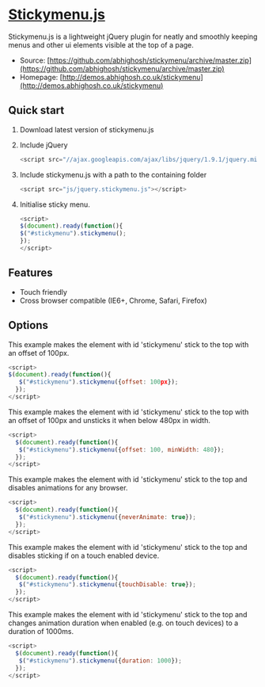 # [Stickymenu.js](http://demos.abhighosh.co.uk/stickymenu)

Stickymenu.js is a lightweight jQuery plugin for neatly and smoothly keeping menus and other ui elements visible at the top of a page.

* Source: [https://github.com/abhighosh/stickymenu/archive/master.zip](https://github.com/abhighosh/stickymenu/archive/master.zip)
* Homepage: [http://demos.abhighosh.co.uk/stickymenu](http://demos.abhighosh.co.uk/stickymenu)


## Quick start

1. Download latest version of stickymenu.js

2. Include jQuery
	```javascript
	<script src="//ajax.googleapis.com/ajax/libs/jquery/1.9.1/jquery.min.js"></script>
	```

3. Include stickymenu.js with a path to the containing folder
	```javascript
	<script src="js/jquery.stickymenu.js"></script>
	```

4. Initialise sticky menu.
	```javascript
	<script>
	$(document).ready(function(){
	$("#stickymenu").stickymenu();
	});
	</script>
	```


## Features

* Touch friendly
* Cross browser compatible (IE6+, Chrome, Safari, Firefox)

## Options

This example makes the element with id 'stickymenu' stick to the top with an offset of 100px.

```javascript
<script>
$(document).ready(function(){
   $("#stickymenu").stickymenu({offset: 100px});
  });
</script>
 ```
 
This example makes the element with id 'stickymenu' stick to the top with an offset of 100px and unsticks it when below 480px in width.
 
```javascript
<script>
  $(document).ready(function(){
   $("#stickymenu").stickymenu({offset: 100, minWidth: 480});
  });
</script>
 ```
 
This example makes the element with id 'stickymenu' stick to the top and disables animations for any browser.

```javascript
<script>
  $(document).ready(function(){
   $("#stickymenu").stickymenu({neverAnimate: true});
  });
</script>
 ```
 
This example makes the element with id 'stickymenu' stick to the top and disables sticking if on a touch enabled device.

```javascript
<script>
  $(document).ready(function(){
   $("#stickymenu").stickymenu({touchDisable: true});
  });
</script>
 ```
 
This example makes the element with id 'stickymenu' stick to the top and changes animation duration when enabled (e.g. on touch devices) to a duration of 1000ms.

```javascript
<script>
  $(document).ready(function(){
   $("#stickymenu").stickymenu({duration: 1000});
  });
</script>
 ```